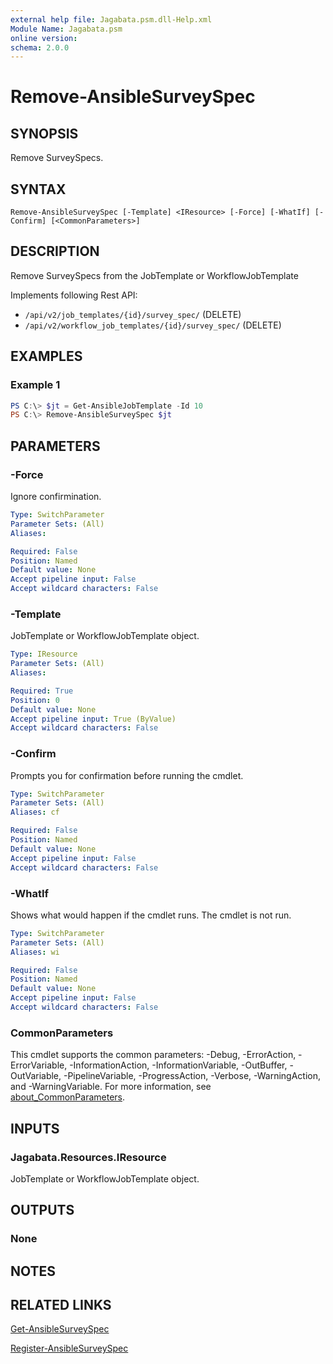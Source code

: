 ```yaml
---
external help file: Jagabata.psm.dll-Help.xml
Module Name: Jagabata.psm
online version:
schema: 2.0.0
---
```


# Remove-AnsibleSurveySpec

## SYNOPSIS
Remove SurveySpecs.

## SYNTAX

```
Remove-AnsibleSurveySpec [-Template] <IResource> [-Force] [-WhatIf] [-Confirm] [<CommonParameters>]
```

## DESCRIPTION
Remove SurveySpecs from the JobTemplate or WorkflowJobTemplate

Implements following Rest API:  
- `/api/v2/job_templates/{id}/survey_spec/` (DELETE)  
- `/api/v2/workflow_job_templates/{id}/survey_spec/` (DELETE)

## EXAMPLES

### Example 1
```powershell
PS C:\> $jt = Get-AnsibleJobTemplate -Id 10
PS C:\> Remove-AnsibleSurveySpec $jt
```

## PARAMETERS

### -Force
Ignore confirmination.

```yaml
Type: SwitchParameter
Parameter Sets: (All)
Aliases:

Required: False
Position: Named
Default value: None
Accept pipeline input: False
Accept wildcard characters: False
```

### -Template
JobTemplate or WorkflowJobTemplate object.

```yaml
Type: IResource
Parameter Sets: (All)
Aliases:

Required: True
Position: 0
Default value: None
Accept pipeline input: True (ByValue)
Accept wildcard characters: False
```

### -Confirm
Prompts you for confirmation before running the cmdlet.

```yaml
Type: SwitchParameter
Parameter Sets: (All)
Aliases: cf

Required: False
Position: Named
Default value: None
Accept pipeline input: False
Accept wildcard characters: False
```

### -WhatIf
Shows what would happen if the cmdlet runs.
The cmdlet is not run.

```yaml
Type: SwitchParameter
Parameter Sets: (All)
Aliases: wi

Required: False
Position: Named
Default value: None
Accept pipeline input: False
Accept wildcard characters: False
```

### CommonParameters
This cmdlet supports the common parameters: -Debug, -ErrorAction, -ErrorVariable, -InformationAction, -InformationVariable, -OutBuffer, -OutVariable, -PipelineVariable, -ProgressAction, -Verbose, -WarningAction, and -WarningVariable. For more information, see [about_CommonParameters](http://go.microsoft.com/fwlink/?LinkID=113216).

## INPUTS

### Jagabata.Resources.IResource
JobTemplate or WorkflowJobTemplate object.

## OUTPUTS

### None
## NOTES

## RELATED LINKS

[Get-AnsibleSurveySpec](Get-AnsibleSurveySpec.md)

[Register-AnsibleSurveySpec](Register-AnsibleSurveySpec.md)
